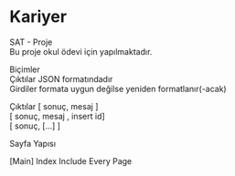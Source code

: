 # Kariyer
SAT - Proje<br>
Bu proje okul ödevi için yapılmaktadır.

Biçimler<br>
Çıktılar JSON formatındadır<br>
Girdiler formata uygun değilse yeniden formatlanır(-acak)

Çıktılar 
[ sonuç, mesaj ]<br>
[ sonuç, mesaj , insert id]<br> 
[ sonuç, [...] ]

Sayfa Yapısı

[Main] Index
Include Every Page